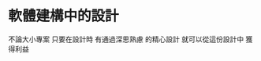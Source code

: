 # 軟體建構中的設計
不論大小專案 只要在設計時 有通過深思熟慮 的精心設計 就可以從這份設計中 獲得利益
<!--stackedit_data:
eyJoaXN0b3J5IjpbMTg0MDM1Mjg1NSw2NjA0NjM1ODldfQ==
-->